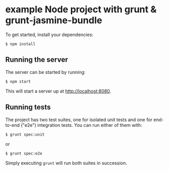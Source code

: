 # example Node project with grunt & grunt-jasmine-bundle

To get started, install your dependencies:

```
$ npm install
```

## Running the server

The server can be started by running:

```
$ npm start
```

This will start a server up at [http://localhost:8080](http://localhost:8080).

## Running tests

The project has two test suites, one for isolated unit tests and one for end-to-end ("e2e") integration tests. You can run either of them with:

```
$ grunt spec:unit
```

or

```
$ grunt spec:e2e
```

Simply executing `grunt` will run both suites in succession.

